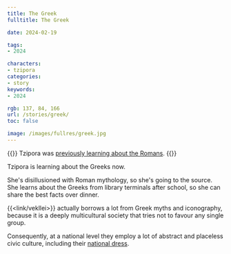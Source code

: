```yaml
---
title: The Greek
fulltitle: The Greek

date: 2024-02-19

tags:
- 2024

characters:
- tzipora
categories:
- story
keywords:
- 2024

rgb: 137, 84, 166
url: /stories/greek/
toc: false

image: /images/fullres/greek.jpg
---
```

{{<note caption>}}
Tzipora was [previously learning about the Romans](/stories/library-terminal/).
{{</note>}}

Tzipora is learning about the Greeks now.

She's disillusioned with Roman mythology, so she's going to the source. She learns about the Greeks from library terminals after school, so she can share the best facts over dinner.

{{<link/vekllei>}} actually borrows a lot from Greek myths and iconography, because it is a deeply multicultural society that tries not to favour any single group.

Consequently, at a national level they employ a lot of abstract and placeless civic culture, including their [national dress](/stories/national-dress/).